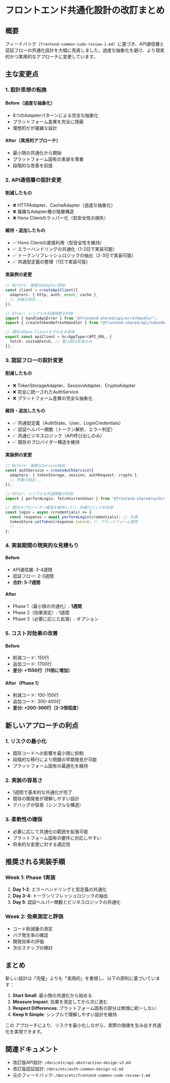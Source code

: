 # フロントエンド共通化設計の改訂まとめ

## 概要
フィードバック（`frontend-common-code-review-1.md`）に基づき、API通信層と認証フローの共通化設計を大幅に見直しました。過度な抽象化を避け、より現実的かつ実用的なアプローチに変更しています。

## 主な変更点

### 1. 設計思想の転換

#### Before（過度な抽象化）
- 8つのAdapterパターンによる完全な抽象化
- プラットフォーム差異を完全に隠蔽
- 理想的だが複雑な設計

#### After（実用的アプローチ）
- 最小限の共通化から開始
- プラットフォーム固有の実装を尊重
- 段階的な改善を前提

### 2. API通信層の設計変更

#### 削減したもの
- ❌ HTTPAdapter、CacheAdapter（過度な抽象化）
- ❌ 複雑なAdapter層の階層構造
- ❌ Hono Clientのラッパー化（型安全性の損失）

#### 維持・追加したもの
- ✅ Hono Clientの直接利用（型安全性を維持）
- ✅ エラーハンドリングの共通化（1-2日で実装可能）
- ✅ トークンリフレッシュロジックの抽出（2-3日で実装可能）
- ✅ 共通型定義の整理（1日で実装可能）

#### 実装例の変更
```typescript
// Before: 複雑なAdapter経由
const client = createApiClient({
  adapters: { http, auth, event, cache },
  // 多数の設定...
});

// After: シンプルな共通関数の利用
import { handleApiError } from "@frontend-shared/api/errorHandler";
import { createTokenRefreshHandler } from "@frontend-shared/api/tokenRefresh";

// 既存のHono Clientをそのまま使用
export const apiClient = hc<AppType>(API_URL, {
  fetch: customFetch, // 最小限の拡張のみ
});
```

### 3. 認証フローの設計変更

#### 削減したもの
- ❌ TokenStorageAdapter、SessionAdapter、CryptoAdapter
- ❌ 完全に統一されたAuthService
- ❌ プラットフォーム差異の完全な抽象化

#### 維持・追加したもの
- ✅ 共通型定義（AuthState、User、LoginCredentials）
- ✅ 認証ヘルパー関数（トークン解析、エラー判定）
- ✅ 共通ビジネスロジック（API呼び出しのみ）
- ✅ 既存のプロバイダー構造を維持

#### 実装例の変更
```typescript
// Before: 複雑なService経由
const authService = createAuthService({
  adapters: { tokenStorage, session, authRequest, crypto },
  // 多数の設定...
});

// After: シンプルな共通関数の利用
import { performLogin, fetchCurrentUser } from "@frontend-shared/auth/authLogic";

// 既存のプロバイダー構造を維持しつつ、共通ロジックを利用
const login = async (credentials) => {
  const response = await performLogin(credentials); // 共通
  tokenStore.setToken(response.token); // プラットフォーム固有
  // ...
};
```

### 4. 実装期間の現実的な見積もり

#### Before
- API通信層: 3-4週間
- 認証フロー: 2-3週間
- **合計: 5-7週間**

#### After
- Phase 1（最小限の共通化）: **1週間**
- Phase 2（効果測定）: 1週間
- Phase 3（必要に応じた拡張）: オプション

### 5. コスト対効果の改善

#### Before
- 削減コード: 150行
- 追加コード: 1700行
- **差分: +1550行（11倍に増加）**

#### After（Phase 1）
- 削減コード: 100-150行
- 追加コード: 300-400行
- **差分: +200-300行（2-3倍程度）**

## 新しいアプローチの利点

### 1. リスクの最小化
- 既存コードへの影響を最小限に抑制
- 段階的な移行により問題の早期発見が可能
- プラットフォーム固有の最適化を維持

### 2. 実装の容易さ
- 1週間で基本的な共通化が完了
- 既存の開発者が理解しやすい設計
- デバッグが容易（シンプルな構造）

### 3. 柔軟性の確保
- 必要に応じて共通化の範囲を拡張可能
- プラットフォーム固有の要件に対応しやすい
- 将来的な変更に対する適応性

## 推奨される実装手順

### Week 1: Phase 1実装
1. **Day 1-2**: エラーハンドリングと型定義の共通化
2. **Day 3-4**: トークンリフレッシュロジックの抽出
3. **Day 5**: 認証ヘルパー関数とビジネスロジックの共通化

### Week 2: 効果測定と評価
- コード削減量の測定
- バグ発生率の確認
- 開発効率の評価
- 次のステップの検討

## まとめ

新しい設計は「完璧」よりも「実用的」を重視し、以下の原則に基づいています：

1. **Start Small**: 最小限の共通化から始める
2. **Measure Impact**: 効果を測定してから次に進む
3. **Respect Differences**: プラットフォーム固有の部分は無理に統一しない
4. **Keep It Simple**: シンプルで理解しやすい設計を維持

この アプローチにより、リスクを最小化しながら、実際の価値を生み出す共通化を実現できます。

## 関連ドキュメント

- 改訂版API設計: `/docs/etc/api-abstraction-design-v2.md`
- 改訂版認証設計: `/docs/etc/auth-common-design-v2.md`
- 元のフィードバック: `/docs/etc/frontend-common-code-review-1.md`